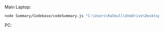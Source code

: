 Main Laptop:
```bash
node Summary/Codebase/codeSummary.js "C:\Users\RaSkull\OneDrive\Desktop\Code\01\Brow_Cast\Remote-Share"
```  
PC:
```bash
```  